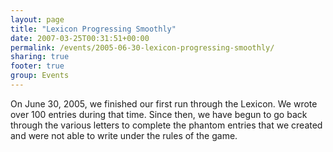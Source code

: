 ```yaml
---
layout: page
title: "Lexicon Progressing Smoothly"
date: 2007-03-25T00:31:51+00:00
permalink: /events/2005-06-30-lexicon-progressing-smoothly/
sharing: true
footer: true
group: Events
---
```


<a name='teaser'></a>
On June 30, 2005, we finished our first run through the Lexicon. We wrote over 100 entries during that time. Since then, we have begun to go back through the various letters to complete the phantom entries that we created and were not able to write under the rules of the game.
<a name='body'></a>
